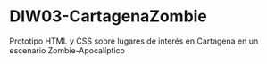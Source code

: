 # DIW03-CartagenaZombie
Prototipo HTML y CSS sobre lugares de interés en Cartagena en un escenario Zombie-Apocalíptico
